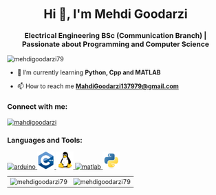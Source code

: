 <h1 align="center">Hi 👋, I'm Mehdi Goodarzi</h1>
<h3 align="center">Electrical Engineering BSc (Communication Branch) | Passionate about Programming and Computer Science</h3>

<p align="left"> <img src="https://komarev.com/ghpvc/?username=mehdigoodarzi79&label=Profile%20views&color=0e75b6&style=flat" alt="mehdigoodarzi79" /> </p>

- 🌱 I’m currently learning **Python, Cpp and MATLAB**

- 📫 How to reach me **MahdiGoodarzi137979@gmail.com**

<h3 align="left">Connect with me:</h3>
<p align="left">
  <a href="https://linkedin.com/in/mahdigoodarzi" target="blank">
    <img align="center" src="https://raw.githubusercontent.com/rahuldkjain/github-profile-readme-generator/master/src/images/icons/Social/linked-in-alt.svg" alt="mahdigoodarzi" height="30" width="40" />
  </a>
</p>

<h3 align="left">Languages and Tools:</h3>
<p align="left">
  <a href="https://www.arduino.cc/" target="_blank" rel="noreferrer">
    <img src="https://cdn.worldvectorlogo.com/logos/arduino-1.svg" alt="arduino" width="40" height="40"/>
  </a>
  <a href="https://www.w3schools.com/cpp/" target="_blank" rel="noreferrer">
    <img src="https://raw.githubusercontent.com/devicons/devicon/master/icons/cplusplus/cplusplus-original.svg" alt="cplusplus" width="40" height="40"/>
  </a>
  <a href="https://www.linux.org/" target="_blank" rel="noreferrer">
    <img src="https://raw.githubusercontent.com/devicons/devicon/master/icons/linux/linux-original.svg" alt="linux" width="40" height="40"/>
  </a>
  <a href="https://www.mathworks.com/" target="_blank" rel="noreferrer">
    <img src="https://upload.wikimedia.org/wikipedia/commons/2/21/Matlab_Logo.png" alt="matlab" width="40" height="40"/>
  </a>
  <a href="https://www.python.org" target="_blank" rel="noreferrer">
    <img src="https://raw.githubusercontent.com/devicons/devicon/master/icons/python/python-original.svg" alt="python" width="40" height="40"/>
  </a>
</p>

<table>
  <tr>
    <td>
      <img align="center" src="https://github-readme-stats.vercel.app/api/top-langs/?username=mehdigoodarzi79&show_icons=true&locale=en&layout=compact" alt="mehdigoodarzi79" />
    </td>
    <td>
      <img align="center" src="https://github-readme-streak-stats.herokuapp.com/?user=mehdigoodarzi79&" alt="mehdigoodarzi79" />
    </td>
  </tr>
</table>
